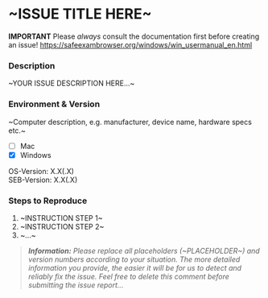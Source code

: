 # ~ISSUE TITLE HERE~

**IMPORTANT**
Please _always_ consult the documentation first before creating an issue!
https://safeexambrowser.org/windows/win_usermanual_en.html

### Description

~YOUR ISSUE DESCRIPTION HERE...~

### Environment & Version

~Computer description, e.g. manufacturer, device name, hardware specs etc.~

- [ ] Mac
- [x] Windows

OS-Version: X.X(.X) \
SEB-Version: X.X(.X)

### Steps to Reproduce

1. ~INSTRUCTION STEP 1~
2. ~INSTRUCTION STEP 2~
3. ~...~

> ***Information:** 
Please replace all placeholders (~PLACEHOLDER~) and version numbers according to your situation. The more detailed information you provide, the easier it will be for us to detect and reliably fix the issue. Feel free to delete this comment before submitting the issue report...*
